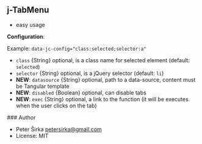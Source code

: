 ## j-TabMenu

- easy usage

__Configuration__:

Example: `data-jc-config="class:selected;selector:a"`

- `class` {String} optional, is a class name for selected element (default: `selected`)
- `selector` {String} optional, is a jQuery selector (default: `li`)
- __NEW__: `datasource` {String} optional, path to a data-source, content must be Tangular template
- __NEW__: `disabled` {Boolean} optional, can disable tabs
- __NEW__: `exec` {String} optional, a link to the function (it will be executes when the user clicks on the tab)

### Author

- Peter Širka <petersirka@gmail.com>
- License: MIT